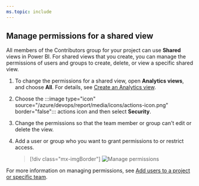 ```yaml
---
ms.topic: include
---
```



## Manage permissions for a shared view

All members of the Contributors group for your project can use **Shared** views in Power BI. For shared views that you create, you can manage the permissions of users and groups to create, delete, or view a specific shared view.

1. To change the permissions for a shared view, open **Analytics views**, and choose **All**. For details, see [Create an Analytics view](/azure/devops/report/powerbi/analytics-views-create). 

1. Choose the :::image type="icon" source="/azure/devops/report/media/icons/actions-icon.png" border="false"::: actions icon and then select **Security**.

2. Change the permissions so that the team member or group can't edit or delete the view.

3. Add a user or group who you want to grant permissions to or restrict access.

   > [!div class="mx-imgBorder"]
   > ![Manage permissions](/azure/devops/report/powerbi/media/editable-views/view-permissions.png)

For more information on managing permissions, see [Add users to a project or specific team](/azure/devops/organizations/security/add-users-team-project).
